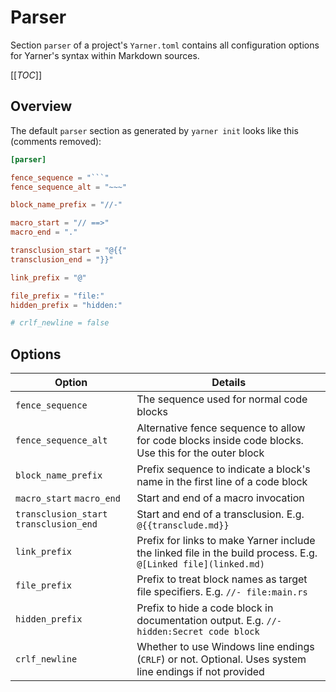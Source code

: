 # Parser

Section `parser` of a project's `Yarner.toml` contains all configuration options for Yarner's syntax within Markdown sources.

[[_TOC_]]

## Overview

The default `parser` section as generated by `yarner init` looks like this (comments removed):

```toml
[parser]

fence_sequence = "```"
fence_sequence_alt = "~~~"

block_name_prefix = "//-"

macro_start = "// ==>"
macro_end = "."

transclusion_start = "@{{"
transclusion_end = "}}"

link_prefix = "@"

file_prefix = "file:"
hidden_prefix = "hidden:"

# crlf_newline = false
```

## Options

| Option                                    | Details                                                                                                                                                                |
| ----------------------------------------- | ---------------------------------------------------------------------------------------------------------------------------------------------------------------------- |
| `fence_sequence`                          | The sequence used for normal code blocks                                                                                                                               |
| `fence_sequence_alt`                      | Alternative fence sequence to allow for code blocks inside code blocks. Use this for the outer block                                                                   |
| `block_name_prefix`                       | Prefix sequence to indicate a block's name in the first line of a code block                                                                                           |
| `macro_start` `macro_end`                 | Start and end of a macro invocation                                                                                                                                    |
| `transclusion_start` `transclusion_end`   | Start and end of a transclusion. E.g. `@{{transclude.md}}`                                                                                                             |
| `link_prefix`                             | Prefix for links to make Yarner include the linked file in the build process. E.g. `@[Linked file](linked.md)`                                                         |
| `file_prefix`                             | Prefix to treat block names as target file specifiers. E.g. `//- file:main.rs`                                                                                         |
| `hidden_prefix`                           | Prefix to hide a code block in documentation output. E.g. `//- hidden:Secret code block`                                                                               |
| `crlf_newline`                            | Whether to use Windows line endings (`CRLF`) or not. Optional. Uses system line endings if not provided                                                                |
